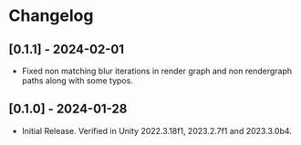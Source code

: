 # Changelog

## [0.1.1] - 2024-02-01

* Fixed non matching blur iterations in render graph and non rendergraph paths along with some typos.

## [0.1.0] - 2024-01-28

* Initial Release. Verified in Unity 2022.3.18f1, 2023.2.7f1 and 2023.3.0b4.